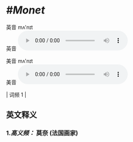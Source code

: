 # ***\#Monet*** 
英音 mʌ'nɪt  
英音
<audio src="./media/Monet-B.aac" controls="controls"></audio>

美音 mʌ'nɪt  
美音
<audio src="./media/Monet.aac" controls="controls"></audio>



| 词频 1 |  

英文释义
---
### 1.*高义频：* **莫奈 (法国画家)**  


